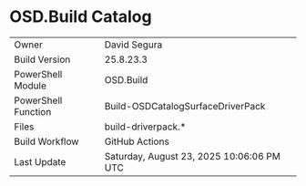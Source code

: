 ﻿# OSD.Build Catalog

| | |
|-|-|
| Owner | David Segura |
| Build Version | 25.8.23.3 |
| PowerShell Module | OSD.Build |
| PowerShell Function | Build-OSDCatalogSurfaceDriverPack |
| Files | build-driverpack.* |
| Build Workflow | GitHub Actions |
| Last Update | Saturday, August 23, 2025 10:06:06 PM UTC |
